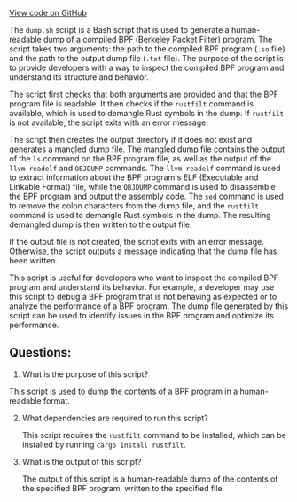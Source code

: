 [View code on GitHub](https://github.com/solana-labs/solana/blob/master/sdk/bpf/scripts/dump.sh)

The `dump.sh` script is a Bash script that is used to generate a human-readable dump of a compiled BPF (Berkeley Packet Filter) program. The script takes two arguments: the path to the compiled BPF program (`.so` file) and the path to the output dump file (`.txt` file). The purpose of the script is to provide developers with a way to inspect the compiled BPF program and understand its structure and behavior.

The script first checks that both arguments are provided and that the BPF program file is readable. It then checks if the `rustfilt` command is available, which is used to demangle Rust symbols in the dump. If `rustfilt` is not available, the script exits with an error message.

The script then creates the output directory if it does not exist and generates a mangled dump file. The mangled dump file contains the output of the `ls` command on the BPF program file, as well as the output of the `llvm-readelf` and `OBJDUMP` commands. The `llvm-readelf` command is used to extract information about the BPF program's ELF (Executable and Linkable Format) file, while the `OBJDUMP` command is used to disassemble the BPF program and output the assembly code. The `sed` command is used to remove the colon characters from the dump file, and the `rustfilt` command is used to demangle Rust symbols in the dump. The resulting demangled dump is then written to the output file.

If the output file is not created, the script exits with an error message. Otherwise, the script outputs a message indicating that the dump file has been written.

This script is useful for developers who want to inspect the compiled BPF program and understand its behavior. For example, a developer may use this script to debug a BPF program that is not behaving as expected or to analyze the performance of a BPF program. The dump file generated by this script can be used to identify issues in the BPF program and optimize its performance.
## Questions: 
 1. What is the purpose of this script?
   
   This script is used to dump the contents of a BPF program in a human-readable format.

2. What dependencies are required to run this script?
   
   This script requires the `rustfilt` command to be installed, which can be installed by running `cargo install rustfilt`.

3. What is the output of this script?
   
   The output of this script is a human-readable dump of the contents of the specified BPF program, written to the specified file.